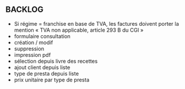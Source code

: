 ## BACKLOG
- Si régime = franchise en base de TVA, les factures doivent porter la mention « TVA non applicable, article 293 B du CGI »
- formulaire consultation
- création / modif
- suppression
- impression pdf
- sélection depuis livre des recettes
- ajout client depuis liste
- type de presta depuis liste
- prix unitaire par type de presta